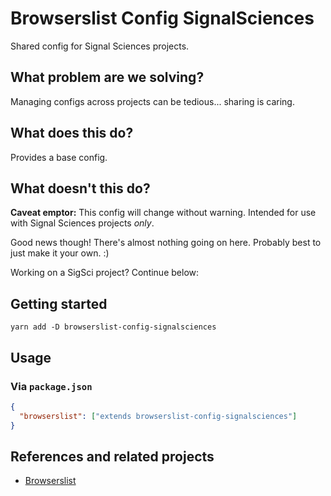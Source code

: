 # Browserslist Config SignalSciences

Shared config for Signal Sciences projects.

## What problem are we solving?

Managing configs across projects can be tedious... sharing is caring.

## What does this do?

Provides a base config.

## What doesn't this do?

**Caveat emptor:** This config will change without warning. Intended for use
with Signal Sciences projects _only_.

Good news though! There's almost nothing going on here. Probably best to just
make it your own. :)

Working on a SigSci project? Continue below:

## Getting started

```
yarn add -D browserslist-config-signalsciences
```

## Usage

### Via `package.json`

```json
{
  "browserslist": ["extends browserslist-config-signalsciences"]
}
```

## References and related projects

- [Browserslist](https://github.com/browserslist/browserslist)
